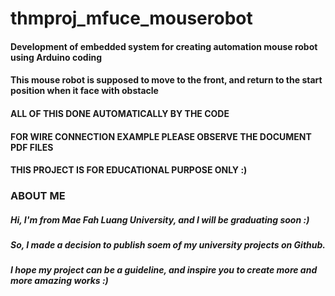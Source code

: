 # thmproj_mfuce_mouserobot
#### Development of embedded system for creating automation mouse robot using Arduino coding
#### This mouse robot is supposed to move to the front, and return to the start position when it face with obstacle
#### ALL OF THIS DONE AUTOMATICALLY BY THE CODE
#### FOR WIRE CONNECTION EXAMPLE PLEASE OBSERVE THE DOCUMENT PDF FILES 
#### THIS PROJECT IS FOR EDUCATIONAL PURPOSE ONLY :)

### ABOUT ME
##### Hi, I'm from Mae Fah Luang University, and I will be graduating soon :)
##### So, I made a decision to publish soem of my university projects on Github.
##### I hope my project can be a guideline, and inspire you to create more and more amazing works :)

